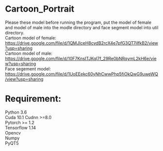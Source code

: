 # Cartoon_Portrait
Please these model before running the program, put the model of female and model of male into the modle directory and face segment model into util directory.  
Cartoon model of female:  https://drive.google.com/file/d/1QMJIceH8cvdB2rcX4e7pfG3QT7iIfkB2/view?usp=sharing  
Cartoon model of male:    https://drive.google.com/file/d/10F7KnsITJKql7f_29Re0bNRqymL2kH6e/view?usp=sharing  
Face segement model:      https://drive.google.com/file/d/1UoEEekc60yNhCwwPhp5fiOkQwG9uweWQ/view?usp=sharing  

# Requirement:  
Python 3.6  
Cuda 10.1 Cudnn >=8.0  
Pytorch >= 1.2  
Tensorflow 1.14  
Opencv  
Numpy  
PyQT5  



